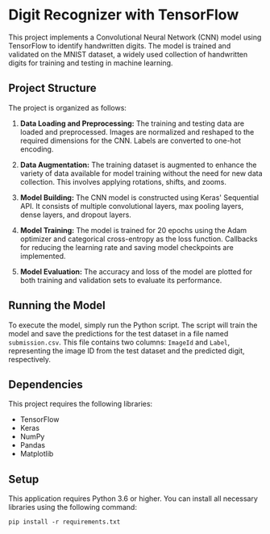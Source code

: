 # Digit Recognizer with TensorFlow

This project implements a Convolutional Neural Network (CNN) model using TensorFlow to identify handwritten digits. The model is trained and validated on the MNIST dataset, a widely used collection of handwritten digits for training and testing in machine learning.

## Project Structure

The project is organized as follows:

1. **Data Loading and Preprocessing:** The training and testing data are loaded and preprocessed. Images are normalized and reshaped to the required dimensions for the CNN. Labels are converted to one-hot encoding.

2. **Data Augmentation:** The training dataset is augmented to enhance the variety of data available for model training without the need for new data collection. This involves applying rotations, shifts, and zooms.

3. **Model Building:** The CNN model is constructed using Keras' Sequential API. It consists of multiple convolutional layers, max pooling layers, dense layers, and dropout layers.

4. **Model Training:** The model is trained for 20 epochs using the Adam optimizer and categorical cross-entropy as the loss function. Callbacks for reducing the learning rate and saving model checkpoints are implemented.

5. **Model Evaluation:** The accuracy and loss of the model are plotted for both training and validation sets to evaluate its performance.

## Running the Model

To execute the model, simply run the Python script. The script will train the model and save the predictions for the test dataset in a file named `submission.csv`. This file contains two columns: `ImageId` and `Label`, representing the image ID from the test dataset and the predicted digit, respectively.

## Dependencies

This project requires the following libraries:

- TensorFlow
- Keras
- NumPy
- Pandas
- Matplotlib

## Setup

This application requires Python 3.6 or higher. You can install all necessary libraries using the following command:

```shell
pip install -r requirements.txt
